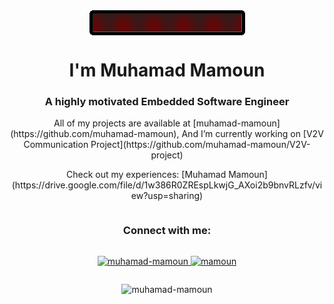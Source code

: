 <div align="center">
<img src="hello_github.gif" align="center" style="width: 100" />
</div>  

<h1 align="center">I'm Muhamad Mamoun</h1>
<h3 align="center">A highly motivated Embedded Software Engineer</h3>

<p align="center">All of my projects are available at [muhamad-mamoun](https://github.com/muhamad-mamoun), And I’m currently working on [V2V Communication Project](https://github.com/muhamad-mamoun/V2V-project)</p>
<p align="center">Check out my experiences: [Muhamad Mamoun](https://drive.google.com/file/d/1w386R0ZREspLkwjG_AXoi2b9bnvRLzfv/view?usp=sharing)</p>

<div style="display: flex; flex-direction: column; align-items: center;">

  <h3 align="center">Connect with me:</h3>
  <p align="center">
    <a href="https://linkedin.com/in/muhamad-mamoun" target="blank">
      <img src="https://raw.githubusercontent.com/rahuldkjain/github-profile-readme-generator/master/src/images/icons/Social/linked-in-alt.svg" alt="muhamad-mamoun" height="30" width="40" />
    </a>
    <a href="https://www.hackerrank.com/mamoun" target="blank">
      <img src="https://raw.githubusercontent.com/rahuldkjain/github-profile-readme-generator/master/src/images/icons/Social/hackerrank.svg" alt="mamoun" height="30" width="40" />
    </a>
  </p>

</div>

<p align="center"> <img src="https://komarev.com/ghpvc/?username=muhamad-mamoun&label=Profile%20views&color=0b0b0d&style=flat" alt="muhamad-mamoun" /> </p>
